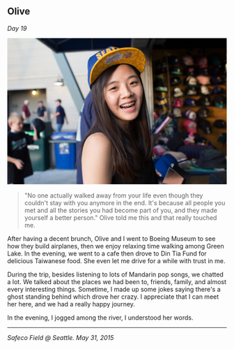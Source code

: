 ## Olive

*Day 19*

![](../../images/olive.jpg)

> "No one actually walked away from your life even though they couldn't stay with you anymore in the end. It's because all people you met and all the stories you had become part of you, and they made yourself a better person." Olive told me this and that really touched me.

After having a decent brunch, Olive and I went to Boeing Museum to see how they build airplanes, then we enjoy relaxing time walking among Green Lake. In the evening, we went to a cafe then drove to Din Tia Fund for delicious Taiwanese food. She even let me drive for a while with trust in me.

During the trip, besides listening to lots of Mandarin pop songs, we chatted a lot. We talked about the places we had been to, friends, family, and almost every interesting things. Sometime, I made up some jokes saying there's a ghost standing behind which drove her crazy. I appreciate that I can meet her here, and we had a really happy journey.

In the evening, I jogged among the river, I understood her words.

---

*Safeco Field @ Seattle. May 31, 2015*
